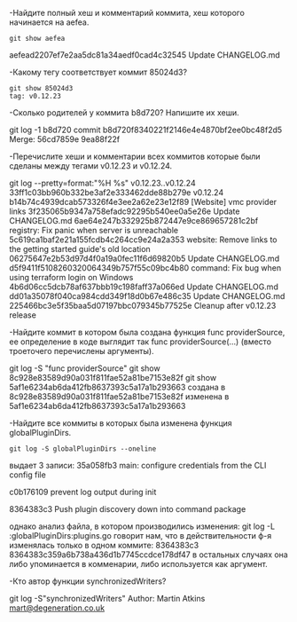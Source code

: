 -Найдите полный хеш и комментарий коммита, хеш которого начинается на aefea.

    git show aefea
   aefead2207ef7e2aa5dc81a34aedf0cad4c32545 
    Update CHANGELOG.md

-Какому тегу соответствует коммит 85024d3?

    git show 85024d3
    tag: v0.12.23


-Сколько родителей у коммита b8d720? Напишите их хеши.

   git log -1 b8d720
   commit b8d720f8340221f2146e4e4870bf2ee0bc48f2d5
   Merge: 56cd7859e   9ea88f22f


-Перечислите хеши и комментарии всех коммитов которые были сделаны между тегами v0.12.23 и v0.12.24.


  git log --pretty=format:"%H %s" v0.12.23..v0.12.24
33ff1c03bb960b332be3af2e333462dde88b279e v0.12.24
b14b74c4939dcab573326f4e3ee2a62e23e12f89 [Website] vmc provider links
3f235065b9347a758efadc92295b540ee0a5e26e Update CHANGELOG.md
6ae64e247b332925b872447e9ce869657281c2bf registry: Fix panic when server is unreachable
5c619ca1baf2e21a155fcdb4c264cc9e24a2a353 website: Remove links to the getting started guide's old location
06275647e2b53d97d4f0a19a0fec11f6d69820b5 Update CHANGELOG.md
d5f9411f5108260320064349b757f55c09bc4b80 command: Fix bug when using terraform login on Windows
4b6d06cc5dcb78af637bbb19c198faff37a066ed Update CHANGELOG.md
dd01a35078f040ca984cdd349f18d0b67e486c35 Update CHANGELOG.md
225466bc3e5f35baa5d07197bbc079345b77525e Cleanup after v0.12.23 release


-Найдите коммит в котором была создана функция func providerSource, ее определение в коде выглядит так func providerSource(...) (вместо троеточего перечислены аргументы).

git log -S "func providerSource"
git show 8c928e83589d90a031f811fae52a81be7153e82f
git show 5af1e6234ab6da412fb8637393c5a17a1b293663
   создана в 8c928e83589d90a031f811fae52a81be7153e82f
   изменена в 5af1e6234ab6da412fb8637393c5a17a1b293663 


-Найдите все коммиты в которых была изменена функция globalPluginDirs.

    git log -S globalPluginDirs --oneline
 выдает 3 записи:
  35a058fb3 main: configure credentials from the CLI config file
  
  c0b176109 prevent log output during init
  
  8364383c3 Push plugin discovery down into command package

однако анализ файла, в котором производились изменения:
git log -L :globalPluginDirs:plugins.go
говорит нам, что в действительности ф-я изменялась только в одном коммите:
8364383c3
8364383c359a6b738a436d1b7745ccdce178df47
в остальных случаях она либо упоминается в комменарии, либо используется как аргумент.


-Кто автор функции synchronizedWriters?

  git log -S"synchronizedWriters"
  Author: Martin Atkins <mart@degeneration.co.uk>



